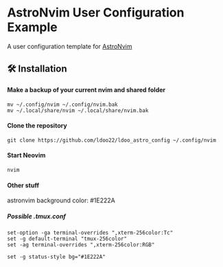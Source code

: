 # AstroNvim User Configuration Example

A user configuration template for [AstroNvim](https://github.com/AstroNvim/AstroNvim)

## 🛠️ Installation

#### Make a backup of your current nvim and shared folder

```shell
mv ~/.config/nvim ~/.config/nvim.bak
mv ~/.local/share/nvim ~/.local/share/nvim.bak
```
#### Clone the repository

```shell
git clone https://github.com/ldoo22/ldoo_astro_config ~/.config/nvim
```

#### Start Neovim

```shell
nvim
```

#### Other stuff
astronvim background color: #1E222A
##### Possible .tmux.conf
```
set-option -ga terminal-overrides ",xterm-256color:Tc"
set -g default-terminal "tmux-256color"
set -ag terminal-overrides ",xterm-256color:RGB"

set -g status-style bg="#1E222A"
```
